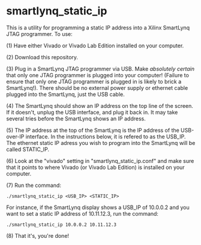 # smartlynq_static_ip

This is a utility for programming a static IP address into a Xilinx SmartLynq JTAG programmer.  To use:

(1) Have either Vivado or Vivado Lab Edition installed on your computer.

(2) Download this repository.  

(3) Plug in a SmartLynq JTAG programmer via USB.  Make *absolutely certain* that only one JTAG programmer is plugged into your computer!  (Failure to ensure that only one JTAG programmer is plugged in is likely to brick a SmartLynq!).  There should be no external power supply or ethernet cable plugged into the SmartLynq, just the USB cable.

(4) The SmartLynq should show an IP address on the top line of the screen.   If it doesn't, unplug the USB interface, and plug it back in.  It may take several tries before the SmartLynq shows an IP address.  

(5) The IP address at the top of the SmartLynq is the IP address of the USB-over-IP interface.  In the instructions below, it is refered to as the USB_IP.  The ethernet static IP adress you wish to program into the SmartLynq will be called STATIC_IP.  

(6) Look at the "vivado" setting in "smartlynq_static_ip.conf" and make sure that it points to where Vivado (or Vivado Lab Edition) is installed on your computer.  

(7) Run the command:
~~~
./smartlynq_static_ip <USB_IP> <STATIC_IP>
~~~

For instance, if the SmartLynq display shows a USB_IP of 10.0.0.2 and you want to set a static IP address of 10.11.12.3, run the command:
~~~
./smartlynq_static_ip 10.0.0.2 10.11.12.3
~~~

(8) That it's, you're done!
